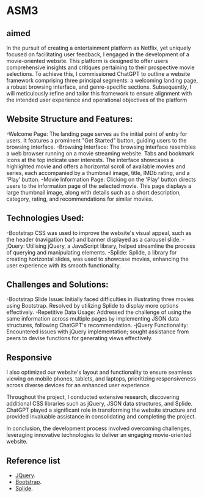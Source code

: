  # ASM3

## aimed
 In the pursuit of creating a entertainment platform as Netflix, yet uniquely focused on facilitating user feedback, I engaged in the development of a movie-oriented website. This platform is designed to offer users comprehensive insights and critiques pertaining to their prospective movie selections. To achieve this, I commissioned ChatGPT to outline a website framework comprising three principal segments: a welcoming landing page, a robust browsing interface, and genre-specific sections. Subsequently, I will meticulously refine and tailor this framework to ensure alignment with the intended user experience and operational objectives of the platform

## Website Structure and Features:
-Welcome Page: The landing page serves as the initial point of entry for users. It features a prominent "Get Started" button, guiding users to the browsing interface. 
-Browsing Interface: The browsing interface resembles a web browser running on a movie streaming website. Tabs and bookmark icons at the top indicate user interests. The interface showcases a highlighted movie and offers a horizontal scroll of available movies and series, each accompanied by a thumbnail image, title, IMDb rating, and a 'Play' button.
-Movie Information Page: Clicking on the 'Play' button directs users to the information page of the selected movie. This page displays a large thumbnail image, along with details such as a short description, category, rating, and recommendations for similar movies.

## Technologies Used:
-Bootstrap CSS was used to improve the website's visual appeal, such as the header (navigation bar) and banner displayed as a carousel slide.
-jQuery: Utilising jQuery, a JavaScript library, helped streamline the process of querying and manipulating elements.
-Splide: Splide, a library for creating horizontal slides, was used to showcase movies, enhancing the user experience with its smooth functionality.

## Challenges and Solutions:
-Bootstrap Slide Issue: Initially faced difficulties in illustrating three movies using Bootstrap. Resolved by utilizing Splide to display more options effectively.
-Repetitive Data Usage: Addressed the challenge of using the same information across multiple pages by implementing JSON data structures, following ChatGPT's recommendation.
-jQuery Functionality: Encountered issues with jQuery implementation; sought assistance from peers to devise functions for generating views effectively.

## Responsive 
I also optimized our website's layout and functionality to ensure seamless viewing on mobile phones, tablets, and laptops, prioritizing responsiveness across diverse devices for an enhanced user experience.

Throughout the project, I conducted extensive research, discovering additional CSS libraries such as jQuery, JSON data structures, and Splide. ChatGPT played a significant role in transforming the website structure and provided invaluable assistance in consolidating and completing the project.

In conclusion, the development process involved overcoming challenges, leveraging innovative technologies  to deliver an engaging movie-oriented website.

## Reference list 
- [JQuery](https://jquery.com/).
- [Bootstrap](https://getbootstrap.com/).
- [Splide](https://splidejs.com).